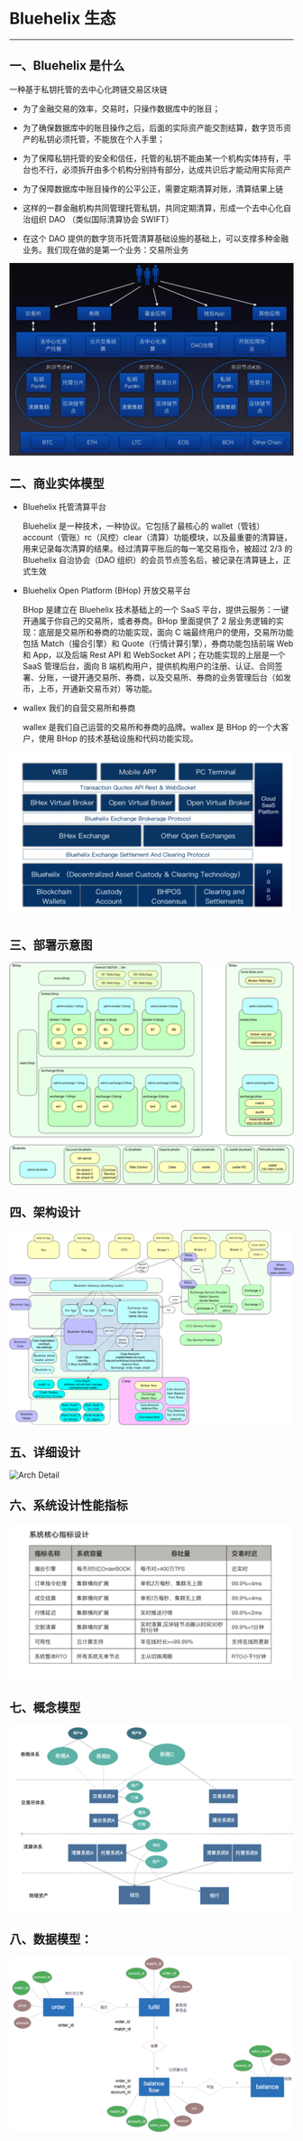 # Bluehelix 生态

---

## 一、Bluehelix 是什么

  一种基于私钥托管的去中心化跨链交易区块链

- 为了金融交易的效率，交易时，只操作数据库中的账目；

- 为了确保数据库中的账目操作之后，后面的实际资产能交割结算，数字货币资产的私钥必须托管，不能放在个人手里；

- 为了保障私钥托管的安全和信任，托管的私钥不能由某一个机构实体持有，平台也不行，必须拆开由多个机构分别持有部分，达成共识后才能动用实际资产

- 为了保障数据库中账目操作的公平公正，需要定期清算对账，清算结果上链

- 这样的一群金融机构共同管理托管私钥，共同定期清算，形成一个去中心化自治组织 DAO （类似国际清算协会 SWIFT）

- 在这个 DAO 提供的数字货币托管清算基础设施的基础上，可以支撑多种金融业务。我们现在做的是第一个业务：交易所业务

![Bluehelix System](assets/bluehelix.jpg)

## 二、商业实体模型

- Bluehelix 托管清算平台

    Bluehelix 是一种技术，一种协议。它包括了最核心的 wallet（管钱）account（管账）rc（风控）clear（清算）功能模块，以及最重要的清算链，用来记录每次清算的结果。经过清算平账后的每一笔交易指令，被超过 2/3 的 Bluehelix 自治协会（DAO 组织）的会员节点签名后，被记录在清算链上，正式生效

- Bluehelix Open Platform (BHop) 开放交易平台

    BHop 是建立在 Bluehelix 技术基础上的一个 SaaS 平台，提供云服务：一键开通属于你自己的交易所，或者券商。BHop 里面提供了 2 层业务逻辑的实现：底层是交易所和券商的功能实现，面向 C 端最终用户的使用，交易所功能包括 Match（撮合引擎）和 Quote（行情计算引擎），券商功能包括前端 Web 和 App，以及后端 Rest API 和 WebSocket API；在功能实现的上层是一个 SaaS 管理后台，面向 B 端机构用户，提供机构用户的注册、认证、合同签署、分账，一键开通交易所、券商，以及交易所、券商的业务管理后台（如发币，上币，开通新交易币对）等功能。

- wallex 我们的自营交易所和券商

   wallex 是我们自己运营的交易所和券商的品牌。wallex 是 BHop 的一个大客户，使用 BHop 的技术基础设施和代码功能实现。

![Bluehelix Models](assets/bluehelix2.png)

## 三、部署示意图

![Arch Deploy](assets/arch_deploy.png)

## 四、架构设计

![Arch](assets/arch.png)

## 五、详细设计

![Arch Detail](assets/arch_detail.png)

## 六、系统设计性能指标

![System KPI](assets/kpi.png)

## 七、概念模型

![Concept Model](assets/concept_model.png)

## 八、数据模型：

![Data Model](assets/data_model.png)
